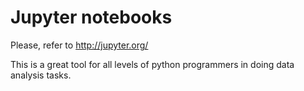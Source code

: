 # Jupyter notebooks

Please, refer to http://jupyter.org/

This is a great tool for all levels of python programmers in doing data analysis tasks.